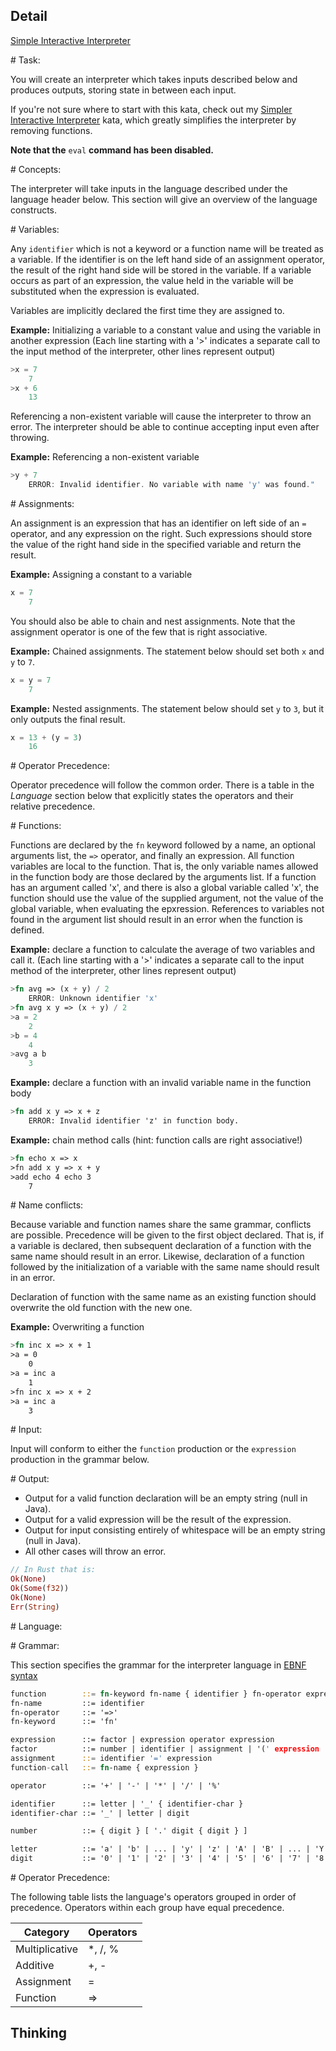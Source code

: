 ## Detail

[Simple Interactive Interpreter](https://www.codewars.com/kata/52ffcfa4aff455b3c2000750)

\# Task:

You will create an interpreter which takes inputs described below and produces outputs, storing state in between each input.

If you're not sure where to start with this kata, check out my [Simpler Interactive Interpreter](http://www.codewars.com/dojo/katas/53005a7b26d12be55c000243) kata, which greatly simplifies the interpreter by removing functions.

**Note that the** `eval` **command has been disabled.**

\# Concepts:

The interpreter will take inputs in the language described under the language header below. This section will give an overview of the language constructs.

\# Variables:

Any `identifier` which is not a keyword or a function name will be treated as a variable. If the identifier is on the left hand side of an assignment operator, the result of the right hand side will be stored in the variable. If a variable occurs as part of an expression, the value held in the variable will be substituted when the expression is evaluated.

Variables are implicitly declared the first time they are assigned to.

**Example:** Initializing a variable to a constant value and using the variable in another expression (Each line starting with a '>' indicates a separate call to the input method of the interpreter, other lines represent output)

```rust
>x = 7
    7
>x + 6
    13
```

Referencing a non-existent variable will cause the interpreter to throw an error. The interpreter should be able to continue accepting input even after throwing.

**Example:** Referencing a non-existent variable

```rust
>y + 7
    ERROR: Invalid identifier. No variable with name 'y' was found."
```

\# Assignments:

An assignment is an expression that has an identifier on left side of an `=` operator, and any expression on the right. Such expressions should store the value of the right hand side in the specified variable and return the result.

**Example:** Assigning a constant to a variable

```rust
x = 7
    7
```

You should also be able to chain and nest assignments. Note that the assignment operator is one of the few that is right associative.

**Example:** Chained assignments. The statement below should set both `x` and `y` to `7`.

```rust
x = y = 7
    7
```

**Example:** Nested assignments. The statement below should set `y` to `3`, but it only outputs the final result.

```rust
x = 13 + (y = 3)
    16
```

\# Operator Precedence:

Operator precedence will follow the common order. There is a table in the *Language* section below that explicitly states the operators and their relative precedence.

\# Functions:

Functions are declared by the `fn` keyword followed by a name, an optional arguments list, the `=>` operator, and finally an expression. All function variables are local to the function. That is, the only variable names allowed in the function body are those declared by the arguments list. If a function has an argument called 'x', and there is also a global variable called 'x', the function should use the value of the supplied argument, not the value of the global variable, when evaluating the epxression. References to variables not found in the argument list should result in an error when the function is defined.

**Example:** declare a function to calculate the average of two variables and call it. (Each line starting with a '>' indicates a separate call to the input method of the interpreter, other lines represent output)

```rust
>fn avg => (x + y) / 2
    ERROR: Unknown identifier 'x'
>fn avg x y => (x + y) / 2
>a = 2
    2
>b = 4
    4
>avg a b
    3
```

**Example:** declare a function with an invalid variable name in the function body

```rust
>fn add x y => x + z
    ERROR: Invalid identifier 'z' in function body.
```

**Example:** chain method calls (hint: function calls are right associative!)

```rust
>fn echo x => x
>fn add x y => x + y
>add echo 4 echo 3
    7
```

\# Name conflicts:

Because variable and function names share the same grammar, conflicts are possible. Precedence will be given to the first object declared. That is, if a variable is declared, then subsequent declaration of a function with the same name should result in an error. Likewise, declaration of a function followed by the initialization of a variable with the same name should result in an error.

Declaration of function with the same name as an existing function should overwrite the old function with the new one.

**Example:** Overwriting a function

```rust
>fn inc x => x + 1
>a = 0
    0
>a = inc a
    1
>fn inc x => x + 2
>a = inc a
    3
```

\# Input:

Input will conform to either the `function` production or the `expression` production in the grammar below.

\# Output:

- Output for a valid function declaration will be an empty string (null in Java).
- Output for a valid expression will be the result of the expression.
- Output for input consisting entirely of whitespace will be an empty string (null in Java).
- All other cases will throw an error.

```rust
// In Rust that is:
Ok(None)
Ok(Some(f32))
Ok(None)
Err(String)
```

\# Language:

\# Grammar:

This section specifies the grammar for the interpreter language in [EBNF syntax](http://en.wikipedia.org/wiki/Extended_Backus%E2%80%93Naur_Form)

```rust
function        ::= fn-keyword fn-name { identifier } fn-operator expression
fn-name         ::= identifier
fn-operator     ::= '=>'
fn-keyword      ::= 'fn'

expression      ::= factor | expression operator expression
factor          ::= number | identifier | assignment | '(' expression ')' | function-call
assignment      ::= identifier '=' expression
function-call   ::= fn-name { expression }

operator        ::= '+' | '-' | '*' | '/' | '%'

identifier      ::= letter | '_' { identifier-char }
identifier-char ::= '_' | letter | digit

number          ::= { digit } [ '.' digit { digit } ]

letter          ::= 'a' | 'b' | ... | 'y' | 'z' | 'A' | 'B' | ... | 'Y' | 'Z'
digit           ::= '0' | '1' | '2' | '3' | '4' | '5' | '6' | '7' | '8' | '9'
```

\# Operator Precedence:

The following table lists the language's operators grouped in order of precedence. Operators within each group have equal precedence.

| Category       | Operators |
| -------------- | --------- |
| Multiplicative | *, /, %   |
| Additive       | +, -      |
| Assignment     | =         |
| Function       | =>        |

## Thinking

